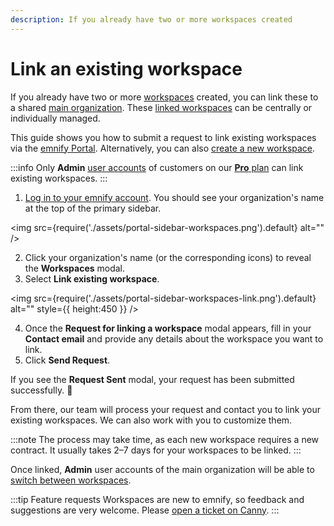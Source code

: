 ```yaml
---
description: If you already have two or more workspaces created
---
```


# Link an existing workspace

If you already have two or more [workspaces](/glossary#workspace) created, you can link these to a shared [main organization](/glossary#main-organization).
These [linked workspaces](/glossary#linked-workspaces) can be centrally or individually managed.

This guide shows you how to submit a request to link existing workspaces via the [emnify Portal](https://portal.emnify.com/).
Alternatively, you can also [create a new workspace](/how-tos/workspaces/create-new).

:::info
Only **Admin** [user accounts](/glossary#user-account) of customers on our [**Pro** plan](https://portal.emnify.com/organisation-settings/subscription#plans) can link existing workspaces.
:::

1. [Log in to your emnify account](https://portal.emnify.com/sign).
You should see your organization's name at the top of the primary sidebar.

<img
  src={require('./assets/portal-sidebar-workspaces.png').default}
  alt=""
/>

2. Click your organization's name (or the corresponding icons) to reveal the **Workspaces** modal.
3. Select **Link existing workspace**.

<img
  src={require('./assets/portal-sidebar-workspaces-link.png').default}
  alt=""
  style={{ height:450 }}
/>

4. Once the **Request for linking a workspace** modal appears, fill in your **Contact email** and provide any details about the workspace you want to link.
5. Click **Send Request**.

If you see the **Request Sent** modal, your request has been submitted successfully. 🎉

From there, our team will process your request and contact you to link your existing workspaces.
We can also work with you to customize them.

:::note
The process may take time, as each new workspace requires a new contract.
It usually takes 2–7 days for your workspaces to be linked.
:::

Once linked, **Admin** user accounts of the main organization will be able to [switch between workspaces](/how-tos/workspaces/switching-between).

:::tip Feature requests
Workspaces are new to emnify, so feedback and suggestions are very welcome.
Please [open a ticket on Canny](https://emnify.canny.io/).
:::
